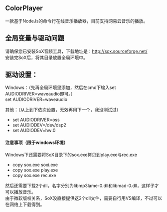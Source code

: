 ## ColorPlayer
一款基于NodeJs的命令行在线音乐播放器，目前支持网易云音乐的播放。

## 全局变量与驱动问题

请确保您已安装SoX音频工具，下载地址是：http://sox.sourceforge.net/        
安装完SoX后，将其目录放置全局环境中。

## 驱动设置：

Windows：（先再全局环境里添加，然后在cmd下输入set AUDIODRIVER=waveaudio即可。）                
set AUDIODRIVER=waveaudio

其他：（从上到下依次设置，无效再用下一个，我没测试过）
- set AUDIODRIVER=oss
- set AUDIODEV=/dev/dsp2
- set AUDIODEV=hw:0

#### 注意事项（限于windows环境）
Windows下还需要将SoX目录下的sox.exe拷贝到play.exe与rec.exe
- copy sox.exe soxi.exe
- copy sox.exe play.exe
- copy sox.exe rec.exe

然后还需要下载2个dll，名字分别为libmp3lame-0.dll和libmad-0.dll，这样子才可以播放音乐。               
由于微软版权关系，SoX没直接提供这2个dll文件，需要自行用VS编译，不过可以在网络上下载得到。
